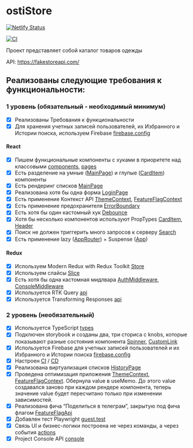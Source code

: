# ostiStore
[![Netlify Status](https://api.netlify.com/api/v1/badges/45b07e86-afd6-4eb8-9226-105c751be5e2/deploy-status)](https://app.netlify.com/sites/ostistore/deploys)

[![CI](https://github.com/lesjok/ostiStore/actions/workflows/main.yml/badge.svg)](https://github.com/lesjok/ostiStore/actions/workflows/ci.yml)

Проект представляет собой каталог товаров одежды

API: https://fakestoreapi.com/

## Реализованы следующие требования к функциональности:

### 1 уровень (обязательный - необходимый минимум)

- [x] Реализованы Требования к функциональности
- [x] Для хранения учетных записей пользователей, их Избранного и Истории поиска, используем Firebase [firebase.config](https://github.com/lesjok/ostiStore/blob/main/src/firebase/firebase.config.ts)

#### React

- [x] Пишем функциональные компоненты с хуками в приоритете над классовыми [components](https://github.com/lesjok/ostiStore/tree/main/src/components), [pages](https://github.com/lesjok/ostiStore/tree/main/src/pages)
- [x] Есть разделение на умные ([MainPage](https://github.com/lesjok/ostiStore/blob/main/src/pages/MainPage/MainPage.tsx)) и глупые ([CardItem](https://github.com/lesjok/ostiStore/blob/main/src/components/CardItem/CardItem.tsx)) компоненты
- [x] Есть рендеринг списков [MainPage](https://github.com/lesjok/ostiStore/blob/main/src/pages/MainPage/MainPage.tsx)
- [x] Реализована хотя бы одна форма [LoginPage](https://github.com/lesjok/ostiStore/blob/main/src/pages/LoginPage/LoginPage.tsx)
- [x] Есть применение Контекст API [ThemeContext](https://github.com/lesjok/ostiStore/blob/main/src/contexts/ThemeContext.tsx), [FeatureFlagContext](https://github.com/lesjok/ostiStore/blob/main/src/contexts/FeatureFlagContext.tsx)
- [x] Есть применение предохранителя [ErrorBoundary](https://github.com/lesjok/ostiStore/blob/main/src/components/MyErrorBoundary/MyErrorBoundary.tsx)
- [x] Есть хотя бы один кастомный хук [Debounce](https://github.com/lesjok/ostiStore/blob/main/src/hooks/debounce.tsx)
- [x] Хотя бы несколько компонентов используют PropTypes [CardItem](https://github.com/lesjok/ostiStore/blob/main/src/components/CardItem/CardItem.tsx), [Header](https://github.com/lesjok/ostiStore/blob/main/src/components/Header/Header.tsx)
- [x] Поиск не должен триггерить много запросов к серверу [Search](https://github.com/lesjok/ostiStore/blob/main/src/components/Search/Search.tsx)
- [x] Есть применение lazy ([AppRouter](https://github.com/lesjok/ostiStore/blob/main/src/router/AppRouter.tsx)) + Suspense ([App](https://github.com/lesjok/ostiStore/blob/main/src/App.tsx))

#### Redux

- [x] Используем Modern Redux with Redux Toolkit [Store](https://github.com/lesjok/ostiStore/blob/main/src/redux/store.ts)
- [x] Используем слайсы [Slice](https://github.com/lesjok/ostiStore/blob/main/src/redux/slice.ts)
- [x] Есть хотя бы одна кастомная мидлвара [AuthMiddleware](https://github.com/lesjok/ostiStore/blob/main/src/middlewares/authMiddleware.ts), [ConsoleMiddleware](https://github.com/lesjok/ostiStore/blob/main/src/middlewares/consoleMiddleware.ts)
- [x] Используется RTK Query [api](https://github.com/lesjok/ostiStore/blob/main/src/redux/api.ts)
- [x] Используется Transforming Responses [api](https://github.com/lesjok/ostiStore/blob/main/src/redux/api.ts)

### 2 уровень (необязательный)

- [x] Используeтся TypeScript [types](https://github.com/lesjok/ostiStore/blob/main/src/types/type.ts)
- [x] Подключен storybook и созданы два, три сториса с knobs, которые показывают разные состояния компонента [Spinner](https://github.com/lesjok/ostiStore/blob/main/src/components/Spinner/Spinner.stories.tsx), [CustomLink](https://github.com/lesjok/ostiStore/blob/main/src/ui/CustomLink.stories.tsx)
- [x] Используется Firebase для учетных записей пользователей и их Избранного и Истории поиска [firebase.config](https://github.com/lesjok/ostiStore/blob/main/src/firebase/firebase.config.ts)
- [x] Настроен [CI](https://github.com/lesjok/ostiStore/blob/.github/workflows/ci.yml) / [CD](https://github.com/lesjok/ostiStore/blob/main/.github/workflows/cd.yml)
- [x] Реализована виртуализация списков [HistoryPage](https://github.com/lesjok/ostiStore/blob/main/src/pages/HistoryPage/HistoryPage.tsx)
- [x] Проведена оптимизация приложения [ThemeContext](https://github.com/lesjok/ostiStore/blob/main/src/contexts/ThemeContext.tsx), [FeatureFlagContext](https://github.com/lesjok/ostiStore/blob/main/src/contexts/FeatureFlagContext.tsx). Обернула value в useMemo. До этого value создавался заново при каждом рендере компонента, теперь значение value будет пересчитано только при изменении зависимостей.
- [x] Реализована фича “Поделиться в телеграм”, закрытую под фича флагом [FeatureFlagApi](https://github.com/lesjok/ostiStore/blob/main/src/features/FeatureFlagApi.ts)
- [x] Добавлен тест Playwright [guest.test](https://github.com/lesjok/ostiStore/blob/main/tests/guest.test.ts)
- [x] Связь UI и бизнес-логики построена не через команды, а через события [actions](https://github.com/lesjok/ostiStore/blob/main/src/redux/actions.ts)
- [x] Project Console API [console](https://github.com/lesjok/ostiStore/blob/main/src/consoleAPI/console.ts)
